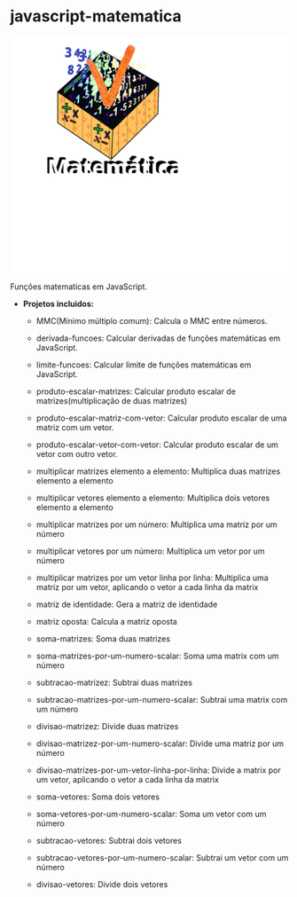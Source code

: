 # javascript-matematica
![Logo do Projeto](https://github.com/WilliamJardim/javascript-matematica/blob/main/imagens/logo.png)

Funções matematicas em JavaScript.

- **Projetos incluidos:**
  -  MMC(Mínimo múltiplo comum): Calcula o MMC entre números.

  -  derivada-funcoes: Calcular derivadas de funções matemáticas em JavaScript.
  
  -  limite-funcoes: Calcular limite de funções matemáticas em JavaScript.
  
  -  produto-escalar-matrizes: Calcular produto escalar de matrizes(multiplicação de duas matrizes)

  -  produto-escalar-matriz-com-vetor: Calcular produto escalar de uma matriz com um vetor.

  -  produto-escalar-vetor-com-vetor: Calcular produto escalar de um vetor com outro vetor.

  -  multiplicar matrizes elemento a elemento: Multiplica duas matrizes elemento a elemento

  -  multiplicar vetores elemento a elemento: Multiplica dois vetores elemento a elemento

  -  multiplicar matrizes por um número: Multiplica uma matriz por um número

  -  multiplicar vetores por um número: Multiplica um vetor por um número

  -  multiplicar matrizes por um vetor linha por linha: Multiplica uma matriz por um vetor, aplicando o vetor a cada linha da matrix

  -  matriz de identidade: Gera a matriz de identidade

  -  matriz oposta: Calcula a matriz oposta

  -  soma-matrizes: Soma duas matrizes

  -  soma-matrizes-por-um-numero-scalar: Soma uma matrix com um número

  -  subtracao-matrizez: Subtrai duas matrizes

  -  subtracao-matrizes-por-um-numero-scalar: Subtrai uma matrix com um número

  -  divisao-matrizez: Divide duas matrizes

  -  divisao-matrizez-por-um-numero-scalar: Divide uma matriz por um número

  -  divisao-matrizes-por-um-vetor-linha-por-linha: Divide a matrix por um vetor, aplicando o vetor a cada linha da matrix

  -  soma-vetores: Soma dois vetores

  -  soma-vetores-por-um-numero-scalar: Soma um vetor com um número

  -  subtracao-vetores: Subtrai dois vetores

  -  subtracao-vetores-por-um-numero-scalar: Subtrai um vetor com um número

  -  divisao-vetores: Divide dois vetores